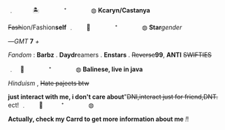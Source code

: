 ﹒　　　🏝️　　　　⁺　　　　◍
       **Kcaryn/Castanya**
       
~~Fash~~ion/Fashion**self**
﹒　　🌊　　　　⁺　　　　◍
**Star***gender*

—*GMT* **7** *+*

*Fandom* : **Barbz** . **Daydr**eamers . **Enstars** . ~~Reverse~~**99**,
**ANTI** ~~SWIFTIES~~

﹒　🏮　　　　⁺　　　　◍
**Balinese, live in java** 

*Hinduism* , ~~Hate pajeets btw~~

**just interact with me, i don't care about**"~~DNI,interact just for friend,DNT.~~ ect!
﹒　　🍨　　　⁺　　　　◍



**Actually, check my Carrd to get more information about me** *!*!
